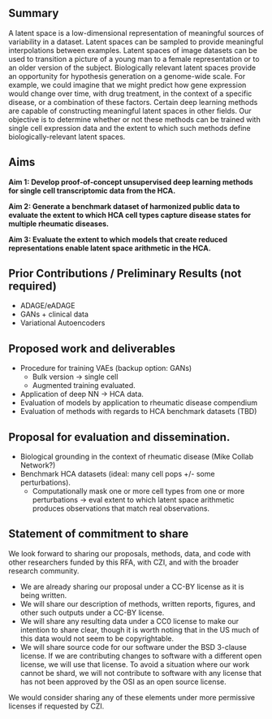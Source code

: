 ## Summary

A latent space is a low-dimensional representation of meaningful sources of variability in a dataset.
Latent spaces can be sampled to provide meaningful interpolations between examples.
Latent spaces of image datasets can be used to transition a picture of a young man to a female representation or to an older version of the subject.
Biologically relevant latent spaces provide an opportunity for hypothesis generation on a genome-wide scale.
For example, we could imagine that we might predict how gene expression would change over time, with drug treatment, in the context of a specific disease, or a combination of these factors.
Certain deep learning methods are capable of constructing meaningful latent spaces in other fields.
Our objective is to determine whether or not these methods can be trained with single cell expression data and the extent to which such methods define biologically-relevant latent spaces.

## Aims

**Aim 1: Develop proof-of-concept unsupervised deep learning methods for single cell transcriptomic data from the HCA.**

**Aim 2: Generate a benchmark dataset of harmonized public data to evaluate the extent to which HCA cell types capture disease states for multiple rheumatic diseases.**

**Aim 3: Evaluate the extent to which models that create reduced representations enable latent space arithmetic in the HCA.**

## Prior Contributions / Preliminary Results (not required)

* ADAGE/eADAGE
* GANs + clinical data
* Variational Autoencoders

## Proposed work and deliverables

* Procedure for training VAEs (backup option: GANs)
    * Bulk version -> single cell
    * Augmented training evaluated.
* Application of deep NN -> HCA data.
* Evaluation of models by application to rheumatic disease compendium
* Evaluation of methods with regards to HCA benchmark datasets (TBD)

## Proposal for evaluation and dissemination.

* Biological grounding in the context of rheumatic disease (Mike Collab Network?)
* Benchmark HCA datasets (ideal: many cell pops +/- some perturbations).
    * Computationally mask one or more cell types from one or more perturbations -> eval extent to which latent space arithmetic produces observations that match real observations.

## Statement of commitment to share

We look forward to sharing our proposals, methods, data, and code with other researchers funded by this RFA, with CZI, and with the broader research community.

* We are already sharing our proposal under a CC-BY license as it is being written.
* We will share our description of methods, written reports, figures, and other such outputs under a CC-BY license.
* We will share any resulting data under a CC0 license to make our intention to share clear, though it is worth noting that in the US much of this data would not seem to be copyrightable.
* We will share source code for our software under the BSD 3-clause license. If we are contributing changes to software with a different open license, we will use that license. To avoid a situation where our work cannot be shard, we will not contribute to software with any license that has not been approved by the OSI as an open source license.

We would consider sharing any of these elements under more permissive licenses if requested by CZI.
